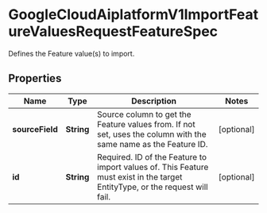 

# GoogleCloudAiplatformV1ImportFeatureValuesRequestFeatureSpec

Defines the Feature value(s) to import.

## Properties

| Name | Type | Description | Notes |
|------------ | ------------- | ------------- | -------------|
|**sourceField** | **String** | Source column to get the Feature values from. If not set, uses the column with the same name as the Feature ID. |  [optional] |
|**id** | **String** | Required. ID of the Feature to import values of. This Feature must exist in the target EntityType, or the request will fail. |  [optional] |



